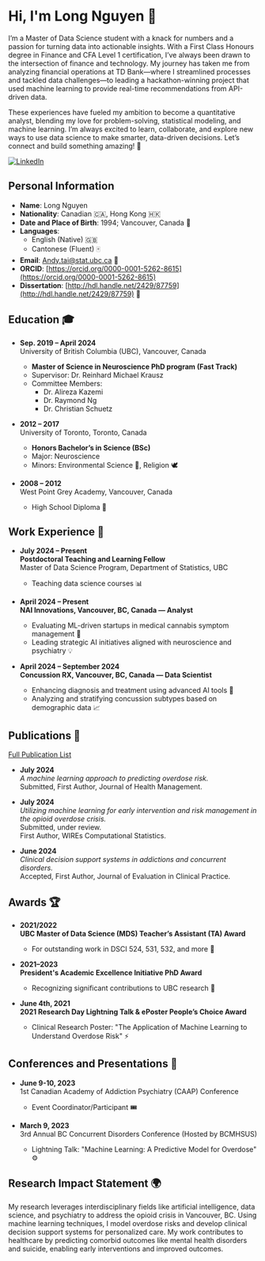# Hi, I'm Long Nguyen 👋

I’m a Master of Data Science student with a knack for numbers and a passion for turning data into actionable insights. With a First Class Honours degree in Finance and CFA Level 1 certification, I’ve always been drawn to the intersection of finance and technology. My journey has taken me from analyzing financial operations at TD Bank—where I streamlined processes and tackled data challenges—to leading a hackathon-winning project that used machine learning to provide real-time recommendations from API-driven data.

These experiences have fueled my ambition to become a quantitative analyst, blending my love for problem-solving, statistical modeling, and machine learning. I’m always excited to learn, collaborate, and explore new ways to use data science to make smarter, data-driven decisions. Let’s connect and build something amazing! 🚀

[![LinkedIn](https://img.shields.io/badge/Connect-LinkedIn-blue?style=for-the-badge&logo=linkedin)](https://www.linkedin.com/in/longlpnguyen/)

## Personal Information
- **Name**: Long Nguyen
- **Nationality**: Canadian 🇨🇦, Hong Kong 🇭🇰  
- **Date and Place of Birth**: 1994; Vancouver, Canada 🎂  
- **Languages**:  
  - English (Native) 🇬🇧  
  - Cantonese (Fluent) 🀄  
- **Email**: [Andy.tai@stat.ubc.ca](mailto:Andy.tai@stat.ubc.ca) 📧  
- **ORCID**: [https://orcid.org/0000-0001-5262-8615](https://orcid.org/0000-0001-5262-8615)  
- **Dissertation**: [http://hdl.handle.net/2429/87759](http://hdl.handle.net/2429/87759) 📜  

## Education 🎓  
- **Sep. 2019 – April 2024**  
  University of British Columbia (UBC), Vancouver, Canada  
  - **Master of Science in Neuroscience PhD program (Fast Track)**  
  - Supervisor: Dr. Reinhard Michael Krausz  
  - Committee Members:  
    - Dr. Alireza Kazemi  
    - Dr. Raymond Ng  
    - Dr. Christian Schuetz  

- **2012 – 2017**  
  University of Toronto, Toronto, Canada  
  - **Honors Bachelor’s in Science (BSc)**  
  - Major: Neuroscience  
  - Minors: Environmental Science 🌱, Religion 🕊️  

- **2008 – 2012**  
  West Point Grey Academy, Vancouver, Canada  
  - High School Diploma 🎒  

## Work Experience 💼  
- **July 2024 – Present**  
  **Postdoctoral Teaching and Learning Fellow**  
  Master of Data Science Program, Department of Statistics, UBC  
  - Teaching data science courses 📊  

- **April 2024 – Present**  
  **NAI Innovations, Vancouver, BC, Canada — Analyst**  
  - Evaluating ML-driven startups in medical cannabis symptom management 🌿  
  - Leading strategic AI initiatives aligned with neuroscience and psychiatry 💡  

- **April 2024 – September 2024**  
  **Concussion RX, Vancouver, BC, Canada — Data Scientist**  
  - Enhancing diagnosis and treatment using advanced AI tools 🤖  
  - Analyzing and stratifying concussion subtypes based on demographic data 📈  


## Publications 📝  

[Full Publication List](https://scholar.google.ca/citations?user=Cs0lX0sAAAAJ&hl=en)

- **July 2024**  
  _A machine learning approach to predicting overdose risk._  
  Submitted, First Author, Journal of Health Management.  

- **July 2024**  
  _Utilizing machine learning for early intervention and risk management in the opioid overdose crisis._  
  Submitted, under review.  
  First Author, WIREs Computational Statistics.  

- **June 2024**  
  _Clinical decision support systems in addictions and concurrent disorders._  
  Accepted, First Author, Journal of Evaluation in Clinical Practice.  


## Awards 🏆  
- **2021/2022**  
  **UBC Master of Data Science (MDS) Teacher’s Assistant (TA) Award**  
  - For outstanding work in DSCI 524, 531, 532, and more 🎉  

- **2021–2023**  
  **President's Academic Excellence Initiative PhD Award**  
  - Recognizing significant contributions to UBC research 🧠  

- **June 4th, 2021**  
  **2021 Research Day Lightning Talk & ePoster People’s Choice Award**  
  - Clinical Research Poster: "The Application of Machine Learning to Understand Overdose Risk" ⚡  

## Conferences and Presentations 🎤  
- **June 9-10, 2023**  
  1st Canadian Academy of Addiction Psychiatry (CAAP) Conference  
  - Event Coordinator/Participant 🎟️  

- **March 9, 2023**  
  3rd Annual BC Concurrent Disorders Conference (Hosted by BCMHSUS)  
  - Lightning Talk: "Machine Learning: A Predictive Model for Overdose" ⚙️  


## Research Impact Statement 🌍  
My research leverages interdisciplinary fields like artificial intelligence, data science, and psychiatry to address the opioid crisis in Vancouver, BC. Using machine learning techniques, I model overdose risks and develop clinical decision support systems for personalized care. My work contributes to healthcare by predicting comorbid outcomes like mental health disorders and suicide, enabling early interventions and improved outcomes.
